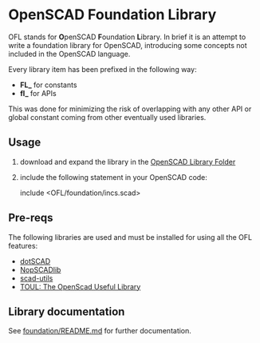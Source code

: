 # OpenSCAD Foundation Library

OFL stands for **O**penSCAD **F**oundation **L**ibrary. In brief it is an attempt to write a foundation library for OpenSCAD, introducing some concepts not included in the OpenSCAD language.

Every library item has been prefixed in the following way:

* **FL_** for constants
* **fl_** for APIs

This was done for minimizing the risk of overlapping with any other API or global constant coming from other eventually used libraries.

## Usage

1. download and expand the library in the [OpenSCAD Library Folder](https://en.wikibooks.org/wiki/OpenSCAD_User_Manual/Libraries#Library_Locations)
2. include the following statement in your OpenSCAD code:

    include <OFL/foundation/incs.scad>

## Pre-reqs

The following libraries are used and must be installed for using all the OFL features:

* [dotSCAD](https://justinsdk.github.io/dotSCAD/)
* [NopSCADlib](https://github.com/nophead/NopSCADlib)
* [scad-utils](https://github.com/OskarLinde/scad-utils)
* [TOUL: The OpenScad Useful Library](https://www.thingiverse.com/thing:1237203)


## Library documentation

See [foundation/README.md](foundation/README.md) for further documentation.